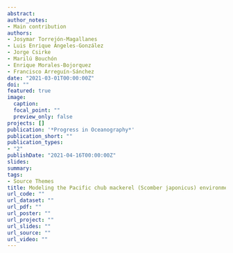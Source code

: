 ```yaml
---
abstract: 
author_notes:
- Main contribution
authors:
- Josymar Torrejón-Magallanes
- Luis Enrique Ángeles-González
- Jorge Csirke
- Marilú Bouchón
- Enrique Morales-Bojorquez
- Francisco Arreguín-Sánchez
date: "2021-03-01T00:00:00Z"
doi: ""
featured: true
image:
  caption: 
  focal_point: ""
  preview_only: false
projects: []
publication: '*Progress in Oceanography*'
publication_short: ""
publication_types:
- "2"
publishDate: "2021-04-16T00:00:00Z"
slides:
summary:
tags:
- Source Themes
title: Modeling the Pacific chub mackerel (Scomber japonicus) environmental niche and future scenarios in the northern Peruvian Current system
url_code: ""
url_dataset: ""
url_pdf: ""
url_poster: ""
url_project: ""
url_slides: ""
url_source: ""
url_video: ""
---
```

